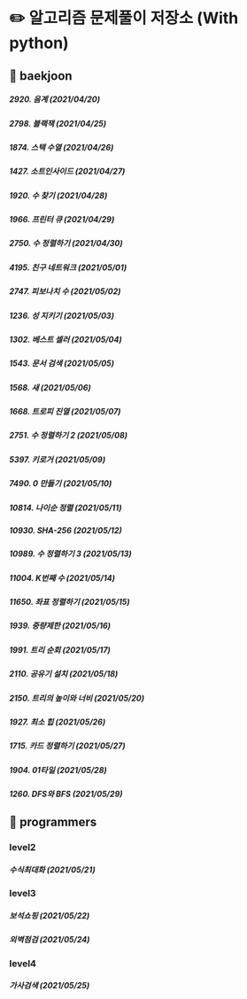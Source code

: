 # :pencil2: 알고리즘 문제풀이 저장소 (With python)

## :blue_book: baekjoon
##### 2920. 음계 (2021/04/20)
##### 2798. 블랙잭 (2021/04/25)
##### 1874. 스택 수열 (2021/04/26)
##### 1427. 소트인사이드 (2021/04/27)
##### 1920. 수 찾기 (2021/04/28)
##### 1966. 프린터 큐 (2021/04/29)
##### 2750. 수 정렬하기 (2021/04/30)
##### 4195. 친구 네트워크 (2021/05/01)
##### 2747. 피보나치 수 (2021/05/02)
##### 1236. 성 지키기 (2021/05/03)
##### 1302. 베스트 셀러 (2021/05/04)
##### 1543. 문서 검색 (2021/05/05)
##### 1568. 새 (2021/05/06)
##### 1668. 트로피 진열 (2021/05/07)
##### 2751. 수 정렬하기 2 (2021/05/08)
##### 5397. 키로거 (2021/05/09)
##### 7490. 0 만들기 (2021/05/10)
##### 10814. 나이순 정렬 (2021/05/11)
##### 10930. SHA-256 (2021/05/12)
##### 10989. 수 정렬하기 3 (2021/05/13)
##### 11004. K번째 수 (2021/05/14)
##### 11650. 좌표 정렬하기 (2021/05/15)
##### 1939. 중량제한 (2021/05/16)
##### 1991. 트리 순회 (2021/05/17)
##### 2110. 공유기 설치 (2021/05/18)
##### 2150. 트리의 높이와 너비 (2021/05/20)
##### 1927. 최소 힙 (2021/05/26)
##### 1715. 카드 정렬하기 (2021/05/27)
##### 1904. 01타일 (2021/05/28)
##### 1260. DFS와 BFS (2021/05/29)


## :green_book: programmers
### level2
##### 수식최대화 (2021/05/21)

### level3
##### 보석쇼핑 (2021/05/22)
##### 외벽점검 (2021/05/24)

### level4
##### 가사검색 (2021/05/25)